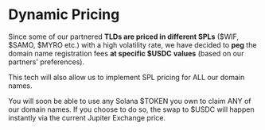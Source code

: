 # Dynamic Pricing

Since some of our partnered **TLDs are priced in different SPLs** ($WIF, $SAMO, $MYRO etc.) with a high volatility rate, we have decided to **peg** the domain name registration fees **at specific $USDC** **values** (based on our partners' preferences).

This tech will also allow us to implement SPL pricing for ALL our domain names.

You will soon be able to use any Solana $TOKEN you own to claim ANY of our domain names. If you choose to do so, the swap to $USDC will happen instantly via the current Jupiter Exchange price.

